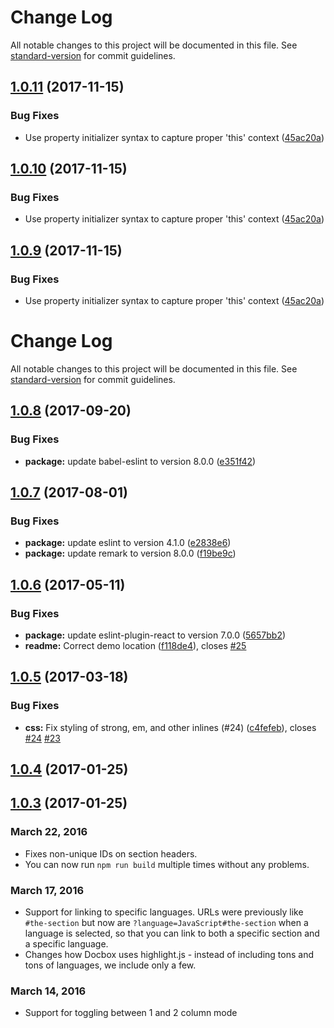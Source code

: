 # Change Log

All notable changes to this project will be documented in this file. See [standard-version](https://github.com/conventional-changelog/standard-version) for commit guidelines.

<a name="1.0.11"></a>
## [1.0.11](https://github.com/mrich316/doc-geoapis/compare/v1.0.8...v1.0.11) (2017-11-15)


### Bug Fixes

* Use property initializer syntax to capture proper 'this' context ([45ac20a](https://github.com/mrich316/doc-geoapis/commit/45ac20a))



<a name="1.0.10"></a>
## [1.0.10](https://github.com/mrich316/doc-geoapis/compare/v1.0.8...v1.0.10) (2017-11-15)


### Bug Fixes

* Use property initializer syntax to capture proper 'this' context ([45ac20a](https://github.com/mrich316/doc-geoapis/commit/45ac20a))



<a name="1.0.9"></a>
## [1.0.9](https://github.com/mrich316/doc-geoapis/compare/v1.0.8...v1.0.9) (2017-11-15)


### Bug Fixes

* Use property initializer syntax to capture proper 'this' context ([45ac20a](https://github.com/mrich316/doc-geoapis/commit/45ac20a))



# Change Log

All notable changes to this project will be documented in this file. See [standard-version](https://github.com/conventional-changelog/standard-version) for commit guidelines.

<a name="1.0.8"></a>
## [1.0.8](https://github.com/tmcw/docbox/compare/v1.0.7...v1.0.8) (2017-09-20)


### Bug Fixes

* **package:** update babel-eslint to version 8.0.0 ([e351f42](https://github.com/tmcw/docbox/commit/e351f42))



<a name="1.0.7"></a>
## [1.0.7](https://github.com/tmcw/docbox/compare/v1.0.6...v1.0.7) (2017-08-01)


### Bug Fixes

* **package:** update eslint to version 4.1.0 ([e2838e6](https://github.com/tmcw/docbox/commit/e2838e6))
* **package:** update remark to version 8.0.0 ([f19be9c](https://github.com/tmcw/docbox/commit/f19be9c))



<a name="1.0.6"></a>
## [1.0.6](https://github.com/tmcw/docbox/compare/v1.0.5...v1.0.6) (2017-05-11)


### Bug Fixes

* **package:** update eslint-plugin-react to version 7.0.0 ([5657bb2](https://github.com/tmcw/docbox/commit/5657bb2))
* **readme:** Correct demo location ([f118de4](https://github.com/tmcw/docbox/commit/f118de4)), closes [#25](https://github.com/tmcw/docbox/issues/25)



<a name="1.0.5"></a>
## [1.0.5](https://github.com/tmcw/docbox/compare/v1.0.4...v1.0.5) (2017-03-18)


### Bug Fixes

* **css:** Fix styling of strong, em, and other inlines (#24) ([c4fefeb](https://github.com/tmcw/docbox/commit/c4fefeb)), closes [#24](https://github.com/tmcw/docbox/issues/24) [#23](https://github.com/tmcw/docbox/issues/23)

<a name="1.0.4"></a>
## [1.0.4](https://github.com/mapbox/docbox/compare/v1.0.3...v1.0.4) (2017-01-25)



<a name="1.0.3"></a>
## [1.0.3](https://github.com/mapbox/docbox/compare/v1.0.2...v1.0.3) (2017-01-25)



### March 22, 2016

* Fixes non-unique IDs on section headers.
* You can now run `npm run build` multiple times without any problems.

### March 17, 2016

* Support for linking to specific languages. URLs were previously like
  `#the-section` but now are `?language=JavaScript#the-section` when a language
  is selected, so that you can link to both a specific section and a specific
  language.
* Changes how Docbox uses highlight.js - instead of including tons and tons
  of languages, we include only a few.

### March 14, 2016

* Support for toggling between 1 and 2 column mode
